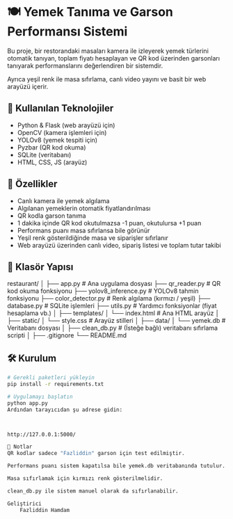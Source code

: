 # 🍽️ Yemek Tanıma ve Garson Performansı Sistemi

Bu proje, bir restorandaki masaları kamera ile izleyerek yemek türlerini otomatik tanıyan, toplam fiyatı hesaplayan ve QR kod üzerinden garsonları tanıyarak performanslarını değerlendiren bir sistemdir. 

Ayrıca yeşil renk ile masa sıfırlama, canlı video yayını ve basit bir web arayüzü içerir.

## 🔧 Kullanılan Teknolojiler

- Python & Flask (web arayüzü için)
- OpenCV (kamera işlemleri için)
- YOLOv8 (yemek tespiti için)
- Pyzbar (QR kod okuma)
- SQLite (veritabanı)
- HTML, CSS, JS (arayüz)

## 🚀 Özellikler

- Canlı kamera ile yemek algılama
- Algılanan yemeklerin otomatik fiyatlandırılması
- QR kodla garson tanıma
- 1 dakika içinde QR kod okutulmazsa -1 puan, okutulursa +1 puan
- Performans puanı masa sıfırlansa bile görünür
- Yeşil renk gösterildiğinde masa ve siparişler sıfırlanır
- Web arayüzü üzerinden canlı video, sipariş listesi ve toplam tutar takibi

## 📂 Klasör Yapısı

restaurant/
│
├── app.py # Ana uygulama dosyası
├── qr_reader.py # QR kod okuma fonksiyonu
├── yolov8_inference.py # YOLOv8 tahmin fonksiyonu
├── color_detector.py # Renk algılama (kırmızı / yeşil)
├── database.py # SQLite işlemleri
├── utils.py # Yardımcı fonksiyonlar (fiyat hesaplama vb.)
│
├── templates/
│ └── index.html # Ana HTML arayüz
│
├── static/
│ └── style.css # Arayüz stilleri
│
├── data/
│ └── yemek.db # Veritabanı dosyası
│
├── clean_db.py # (İsteğe bağlı) veritabanı sıfırlama scripti
│
├── .gitignore
└── README.md



## 🛠️ Kurulum

```bash
# Gerekli paketleri yükleyin
pip install -r requirements.txt

# Uygulamayı başlatın
python app.py
Ardından tarayıcıdan şu adrese gidin:



http://127.0.0.1:5000/

📝 Notlar
QR kodlar sadece "Fazliddin" garson için test edilmiştir.

Performans puanı sistem kapatılsa bile yemek.db veritabanında tutulur.

Masa sıfırlamak için kırmızı renk gösterilmelidir.

clean_db.py ile sistem manuel olarak da sıfırlanabilir.

Geliştirici
    Fazliddin Hamdam